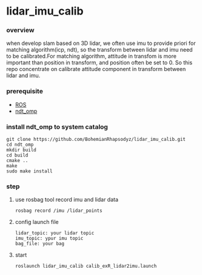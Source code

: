 # lidar_imu_calib

### overview

when develop slam based on 3D lidar, we often use imu to provide priori for matching algorithm(icp, ndt), so the transform between lidar and imu need to be calibrated.For matching algorithm, attitude in transfom is more important than position in transform, and position often be set to 0. So this repo concentrate on calibrate attitude component in transform between lidar and imu.

### prerequisite

- [ROS](http://wiki.ros.org/kinetic/Installation/Ubuntu)
- [ndt_omp](https://github.com/koide3/ndt_omp)
### install ndt_omp to system catalog
```
git clone https://github.com/BohemianRhapsodyz/lidar_imu_calib.git
cd ndt_omp
mkdir build
cd build
cmake ..
make
sudo make install
```
### step

1. use rosbag tool record imu and lidar data

   ```
   rosbag record /imu /lidar_points
   ```

2. config launch file

   ```
   lidar_topic: your lidar topic
   imu_topic: ypur imu topic
   bag_file: your bag 
   ```


3. start

   ```
   roslaunch lidar_imu_calib calib_exR_lidar2imu.launch
   ```

